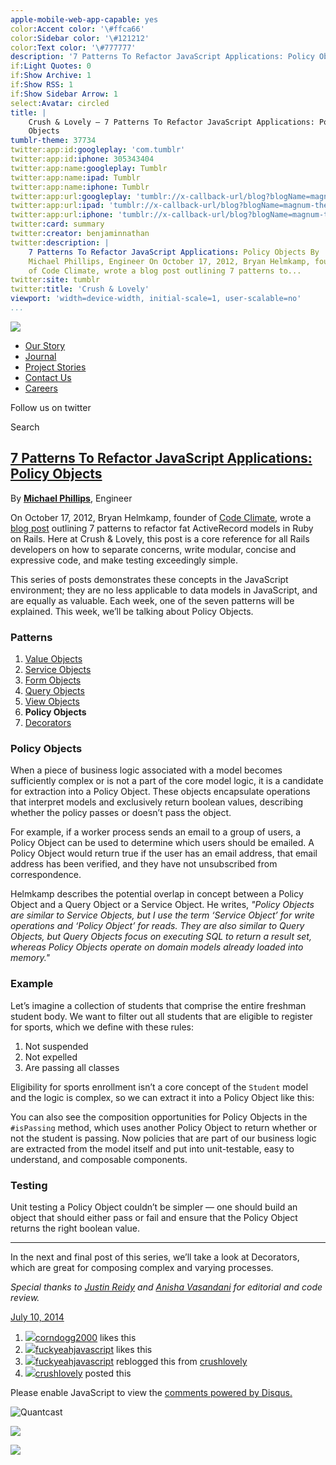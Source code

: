 ```yaml
---
apple-mobile-web-app-capable: yes
color:Accent color: '\#ffca66'
color:Sidebar color: '\#121212'
color:Text color: '\#777777'
description: '7 Patterns To Refactor JavaScript Applications: Policy Objects'
if:Light Quotes: 0
if:Show Archive: 1
if:Show RSS: 1
if:Show Sidebar Arrow: 1
select:Avatar: circled
title: |
    Crush & Lovely — 7 Patterns To Refactor JavaScript Applications: Policy
    Objects
tumblr-theme: 37734
twitter:app:id:googleplay: 'com.tumblr'
twitter:app:id:iphone: 305343404
twitter:app:name:googleplay: Tumblr
twitter:app:name:ipad: Tumblr
twitter:app:name:iphone: Tumblr
twitter:app:url:googleplay: 'tumblr://x-callback-url/blog?blogName=magnum-theme&referrer=twitter-cards'
twitter:app:url:ipad: 'tumblr://x-callback-url/blog?blogName=magnum-theme&referrer=twitter-cards'
twitter:app:url:iphone: 'tumblr://x-callback-url/blog?blogName=magnum-theme&referrer=twitter-cards'
twitter:card: summary
twitter:creator: benjaminnathan
twitter:description: |
    7 Patterns To Refactor JavaScript Applications: Policy Objects By
    Michael Phillips, Engineer On October 17, 2012, Bryan Helmkamp, founder
    of Code Climate, wrote a blog post outlining 7 patterns to...
twitter:site: tumblr
twitter:title: 'Crush & Lovely'
viewport: 'width=device-width, initial-scale=1, user-scalable=no'
...
```


[![](http://static.tumblr.com/yrs3ksq/V1vmww5qi/logo.png)](http://crushlovely.com)

-   [Our Story](http://crushlovely.com/our-story "our story")
-   [Journal](http://journal.crushlovely.com "Journal")
-   [Project
    Stories](http://crushlovely.com/project-stories "Project Stories")
-   [Contact Us](http://crushlovely.com//contact-us "contact us")
-   [Careers](http://jobs.crushlovely.com "careers")

[](https://twitter.com/crushlovely)

Follow us on twitter

Search

[](http://ambertheme.tumblr.com)

[7 Patterns To Refactor JavaScript Applications: Policy Objects](http://journal.crushlovely.com/post/91371788978/7-patterns-to-refactor-javascript-applications-policy)
-----------------------------------------------------------------------------------------------------------------------------------------------------------------------

By **[Michael Phillips](https://twitter.com/createbang)**, Engineer

On October 17, 2012, Bryan Helmkamp, founder of [Code
Climate](https://codeclimate.com/), wrote a [blog
post](http://blog.codeclimate.com/blog/2012/10/17/7-ways-to-decompose-fat-activerecord-models/)
outlining 7 patterns to refactor fat ActiveRecord models in Ruby on
Rails. Here at Crush & Lovely, this post is a core reference for all
Rails developers on how to separate concerns, write modular, concise and
expressive code, and make testing exceedingly simple.

This series of posts demonstrates these concepts in the JavaScript
environment; they are no less applicable to data models in JavaScript,
and are equally as valuable. Each week, one of the seven patterns will
be explained. This week, we’ll be talking about Policy Objects.

### Patterns

1.  [Value
    Objects](http://journal.crushlovely.com/post/88286828068/7-patterns-to-refactor-javascript-applications-value)
2.  [Service
    Objects](http://journal.crushlovely.com/post/88286835473/7-patterns-to-refactor-javascript-service-objects)
3.  [Form
    Objects](http://journal.crushlovely.com/post/89270334848/7-patterns-to-refactor-javascript-applications-form)
4.  [Query
    Objects](http://journal.crushlovely.com/post/89978453593/7-patterns-to-refactor-javascript-applications-query)
5.  [View
    Objects](http://journal.crushlovely.com/post/90568548968/7-patterns-to-refactor-javascript-applications-view)
6.  **Policy Objects**
7.  [Decorators](http://journal.crushlovely.com/post/92649246643/7-patterns-to-refactor-javascript-applications-decorators)

### Policy Objects

When a piece of business logic associated with a model becomes
sufficiently complex or is not a part of the core model logic, it is a
candidate for extraction into a Policy Object. These objects encapsulate
operations that interpret models and exclusively return boolean values,
describing whether the policy passes or doesn’t pass the object.

For example, if a worker process sends an email to a group of users, a
Policy Object can be used to determine which users should be emailed. A
Policy Object would return true if the user has an email address, that
email address has been verified, and they have not unsubscribed from
correspondence.

Helmkamp describes the potential overlap in concept between a Policy
Object and a Query Object or a Service Object. He writes, *"Policy
Objects are similar to Service Objects, but I use the term ‘Service
Object’ for write operations and ‘Policy Object’ for reads. They are
also similar to Query Objects, but Query Objects focus on executing SQL
to return a result set, whereas Policy Objects operate on domain models
already loaded into memory."*

### Example

Let’s imagine a collection of students that comprise the entire freshman
student body. We want to filter out all students that are eligible to
register for sports, which we define with these rules:

1.  Not suspended
2.  Not expelled
3.  Are passing all classes

Eligibility for sports enrollment isn’t a core concept of the `Student`
model and the logic is complex, so we can extract it into a Policy
Object like this:

You can also see the composition opportunities for Policy Objects in the
`#isPassing` method, which uses another Policy Object to return whether
or not the student is passing. Now policies that are part of our
business logic are extracted from the model itself and put into
unit-testable, easy to understand, and composable components.

### Testing

Unit testing a Policy Object couldn’t be simpler — one should build an
object that should either pass or fail and ensure that the Policy Object
returns the right boolean value.

* * * * *

In the next and final post of this series, we’ll take a look at
Decorators, which are great for composing complex and varying processes.

*Special thanks to [Justin Reidy](https://twitter.com/jmreidy) and
[Anisha Vasandani](https://twitter.com/hackerella) for editorial and
code review.*

[](https://www.tumblr.com/reblog/91371788978/MfGWBYVU)

[July 10,
2014](http://journal.crushlovely.com/post/91371788978/7-patterns-to-refactor-javascript-applications-policy)

1.  [![](http://38.media.tumblr.com/avatar_76d458baee2c_64.png)](http://corndogg2000.tumblr.com/ "corndogg2000 ")[corndogg2000](http://corndogg2000.tumblr.com/ "corndogg2000")
    likes this
2.  [![](http://38.media.tumblr.com/avatar_9c5bf3bef59b_64.png)](http://fuckyeahjavascript.tumblr.com/ "Fuck Yeah JavaScript! ")[fuckyeahjavascript](http://fuckyeahjavascript.tumblr.com/ "Fuck Yeah JavaScript!")
    likes this
3.  [![](http://38.media.tumblr.com/avatar_9c5bf3bef59b_64.png)](http://fuckyeahjavascript.tumblr.com/ "Fuck Yeah JavaScript!")[fuckyeahjavascript](http://fuckyeahjavascript.tumblr.com/ "Fuck Yeah JavaScript!")
    reblogged this from
    [crushlovely](http://journal.crushlovely.com/ "Crush & Lovely")
4.  [![](http://37.media.tumblr.com/avatar_4cf866818ff2_64.png)](http://journal.crushlovely.com/ "Crush & Lovely")[crushlovely](http://journal.crushlovely.com/ "Crush & Lovely")
    posted this

Please enable JavaScript to view the [comments powered by
Disqus.](http://disqus.com/?ref_noscript)

![Quantcast](//pixel.quantserve.com/pixel/'p-19UtqE8ngoZbM'.gif)

![](http://www.tumblr.com/impixu?T=1407007264&J=eyJ0eXBlIjoidXJsIiwidXJsIjoiaHR0cDpcL1wvam91cm5hbC5jcnVzaGxvdmVseS5jb21cL3Bvc3RcLzkxMzcxNzg4OTc4XC83LXBhdHRlcm5zLXRvLXJlZmFjdG9yLWphdmFzY3JpcHQtYXBwbGljYXRpb25zLXBvbGljeSIsInJlcXR5cGUiOjAsInJvdXRlIjoiXC9wb3N0XC86aWRcLzpzdW1tYXJ5Iiwibm9zY3JpcHQiOjF9&U=HIMKEIMAGN&K=4fedfd659d6d864569a1d2ea6e2f7c493f7e9532c10cd625f130e30811dea6ae&R=http%3A%2F%2Fjournal.crushlovely.com%2Fpost%2F90568548968%2F7-patterns-to-refactor-javascript-applications-view)

![](http://www.tumblr.com/impixu?T=1407007264&J=eyJ0eXBlIjoicG9zdCIsInVybCI6Imh0dHA6XC9cL2pvdXJuYWwuY3J1c2hsb3ZlbHkuY29tXC9wb3N0XC85MTM3MTc4ODk3OFwvNy1wYXR0ZXJucy10by1yZWZhY3Rvci1qYXZhc2NyaXB0LWFwcGxpY2F0aW9ucy1wb2xpY3kiLCJyZXF0eXBlIjowLCJyb3V0ZSI6IlwvcG9zdFwvOmlkXC86c3VtbWFyeSIsInBvc3RzIjpbeyJwb3N0aWQiOiI5MTM3MTc4ODk3OCIsImJsb2dpZCI6IjY4NTYzOCIsInNvdXJjZSI6MzN9XSwibm9zY3JpcHQiOjF9&U=PGDPCDOGND&K=26918ef1f4ea9b9a576e646467798a21c4cb0905c2043e1c10083437180d32dd&R=http%3A%2F%2Fjournal.crushlovely.com%2Fpost%2F90568548968%2F7-patterns-to-refactor-javascript-applications-view)
